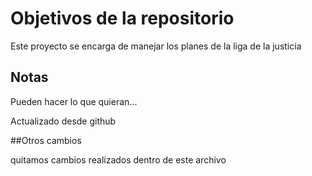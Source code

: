 # Objetivos de la repositorio

Este proyecto se encarga de manejar los planes de la liga de la justicia


## Notas
Pueden hacer lo que quieran...

Actualizado desde github

##Otros cambios

quitamos cambios realizados dentro de este archivo

